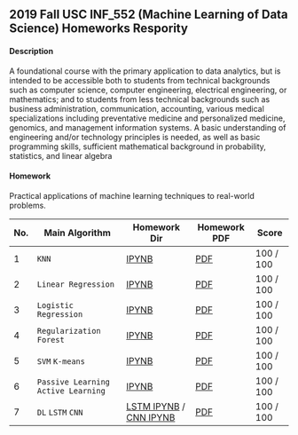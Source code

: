 ## 2019 Fall USC INF_552 (Machine Learning of Data Science) Homeworks Respority

#### Description
A foundational course with the primary application to data analytics, but is intended to be accessible both to students from technical backgrounds such as computer science, computer engineering, electrical engineering, or mathematics; and to students from less
technical backgrounds such as business administration, communication, accounting, various medical specializations including preventative medicine and personalized medicine, genomics, and management information systems. A basic understanding of engineering and/or technology principles is needed, as well as basic programming skills, sufficient mathematical background in probability,
statistics, and linear algebra

#### Homework
Practical applications of machine learning techniques to real-world problems.

|No.|Main Algorithm|Homework Dir|Homework PDF|Score|
|---|--------------|------------|------------|-----|
|1|`KNN`|[IPYNB](https://github.com/AaronYang2333/INF_552/blob/master/ay_hw_1/Aaron_homewrok_1.ipynb)|[PDF](https://github.com/AaronYang2333/INF_552/blob/master/ay_hw_1/pdf/Homework1-inf552.pdf)|100 / 100|
|2|`Linear Regression`|[IPYNB](https://github.com/AaronYang2333/INF_552/blob/master/ay_hw_2/Aaron_homework_2.ipynb)|[PDF](https://github.com/AaronYang2333/INF_552/blob/master/ay_hw_2/pdf/Homework2-inf552.pdf)|100 / 100|
|3|`Logistic Regression`|[IPYNB](https://github.com/AaronYang2333/INF_552/blob/master/ay_hw_3/Aaron_homework_3.ipynb)|[PDF](https://github.com/AaronYang2333/INF_552/blob/master/ay_hw_3/pdf/Homework3-inf552.pdf)|100 / 100|
|4|`Regularization` `Forest`|[IPYNB](https://github.com/AaronYang2333/INF_552/blob/master/ay_hw_4/Aaron_homework_4.ipynb)|[PDF](https://github.com/AaronYang2333/INF_552/blob/master/ay_hw_4/pdf/Homework4-inf552.pdf)|100 / 100|
|5|`SVM` `K-means`|[IPYNB](https://github.com/AaronYang2333/INF_552/blob/master/ay_hw_5/Aaron_homework_5.ipynb)|[PDF](https://github.com/AaronYang2333/INF_552/blob/master/ay_hw_5/pdf/Homework5-inf552.pdf)|100 / 100|
|6|`Passive Learning` `Active Learning`|[IPYNB](https://github.com/AaronYang2333/INF_552/blob/master/ay_hw_6/Aaron_homework_6.ipynb)|[PDF](https://github.com/AaronYang2333/INF_552/blob/master/ay_hw_6/pdf/Homework6-inf552.pdf)|100 / 100|
|7|`DL` `LSTM` `CNN`|[LSTM IPYNB](https://github.com/AaronYang2333/INF_552/blob/master/ay_hw_7/Generative_Models_For_Text.ipynb) / [CNN IPYNB](https://github.com/AaronYang2333/INF_552/blob/master/ay_hw_7/CNNs_For_Image_Coloization.ipynb)|[PDF](https://github.com/AaronYang2333/INF_552/blob/master/ay_hw_7/pdf/Homework7-inf552.pdf)|100 / 100|
